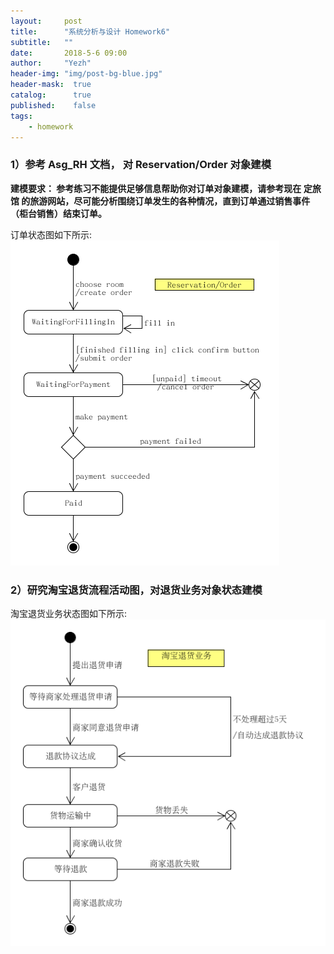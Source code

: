 ```yaml
---
layout:     post
title:      "系统分析与设计 Homework6"
subtitle:   ""
date:       2018-5-6 09:00
author:     "Yezh"
header-img: "img/post-bg-blue.jpg"
header-mask:  true
catalog:      true
published:    false
tags:
    - homework
---
```


### 1）参考 Asg_RH 文档， 对 Reservation/Order 对象建模

**建模要求： 参考练习不能提供足够信息帮助你对订单对象建模，请参考现在 定旅馆 的旅游网站，尽可能分析围绕订单发生的各种情况，直到订单通过销售事件（柜台销售）结束订单。**

订单状态图如下所示:   
![Asg_RH_state_model](/img/in-post/2018-5-6-SAD-HW6/Asg_RH_state_model.png)


### 2）研究淘宝退货流程活动图，对退货业务对象状态建模

淘宝退货业务状态图如下所示:  
![Taobao_state_model](/img/in-post/2018-5-6-SAD-HW6/taobao_state_model.png)
